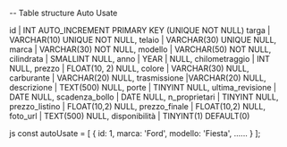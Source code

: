 -- Table structure Auto Usate

id | INT AUTO_INCREMENT PRIMARY KEY (UNIQUE NOT NULL)
targa | VARCHAR(10) UNIQUE NOT NULL,
telaio | VARCHAR(30) UNIQUE NULL,
marca | VARCHAR(30) NOT NULL,
modello | VARCHAR(50) NOT NULL,
cilindrata | SMALLINT NULL,
anno | YEAR | NULL,
chilometraggio | INT NULL,
prezzo | FLOAT(10, 2) NULL,
colore | VARCHAR(30) NULL,
carburante | VARCHAR(20) NULL,
trasmissione |VARCHAR(20) NULL,
descrizione | TEXT(500) NULL,
porte | TINYINT NULL,
ultima_revisione | DATE NULL,
scadenza_bollo | DATE NULL,
n_proprietari | TINYINT NULL,
prezzo_listino | FLOAT(10,2) NULL,
prezzo_finale | FLOAT(10,2) NULL,
foto_url | TEXT(500) NULL,
disponibilità | TINYINT(1) DEFAULT(0)

js
const autoUsate = [
{
id: 1,
marca: 'Ford',
modello: 'Fiesta',
......
}
];
